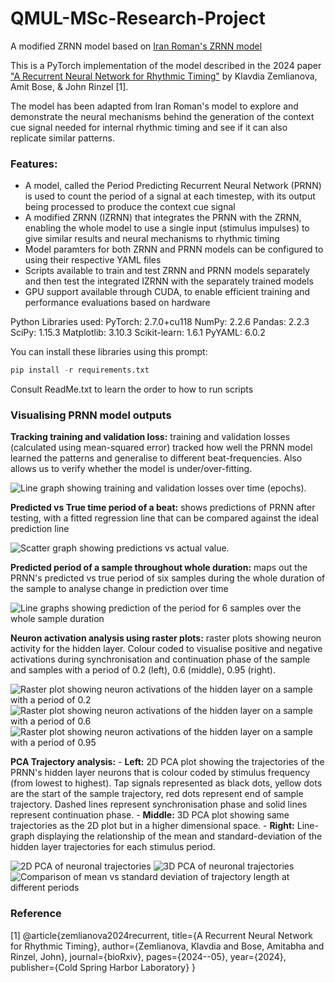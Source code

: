 # QMUL-MSc-Research-Project
A modified ZRNN model based on [Iran Roman's ZRNN model](https://github.com/iranroman/ZemlianovaRNN)

This is a PyTorch implementation of the model described in the 2024 paper ["A Recurrent Neural Network for Rhythmic Timing"](https://www.biorxiv.org/content/10.1101/2024.05.24.595797v1.abstract) by Klavdia Zemlianova, Amit Bose, & John Rinzel [1]. 

The model has been adapted from Iran Roman's model to explore and demonstrate the neural mechanisms behind the generation of the context cue signal needed for internal rhythmic timing and see if it can also replicate similar patterns.

### Features: 
- A model, called the Period Predicting Recurrent Neural Network (PRNN) is used to count the period of a signal at each timestep, with its output being processed to produce the context cue signal
- A modified ZRNN (IZRNN) that integrates the PRNN with the ZRNN, enabling the whole model to use a single input (stimulus impulses) to give similar results and neural mechanisms to rhythmic timing
- Model paramters for both ZRNN and PRNN models can be configured to using their respective YAML files
- Scripts available to train and test ZRNN and PRNN models separately and then test the integrated IZRNN with the separately trained models
- GPU support available through CUDA, to enable efficient training and performance evaluations based on hardware

Python Libraries used: 
PyTorch: 2.7.0+cu118
NumPy: 2.2.6
Pandas: 2.2.3
SciPy: 1.15.3
Matplotlib: 3.10.3
Scikit-learn: 1.6.1
PyYAML: 6.0.2

You can install these libraries using this prompt:

```python
pip install -r requirements.txt
```


Consult ReadMe.txt to learn the order to how to run scripts

### Visualising PRNN model outputs

**Tracking training and validation loss:** training and validation losses (calculated using mean-squared error) tracked how well the PRNN model learned the patterns and generalise to different beat-frequencies. Also allows us to verify whether the model is under/over-fitting.

![Line graph showing training and validation losses over time (epochs).](https://github.com/HA-141/QMUL-MSc-Research-Project/blob/main/images/training_validation_loss_period_prediction_lstm.png)

**Predicted vs True time period of a beat:** shows predictions of PRNN after testing, with a fitted regression line that can be compared against the ideal prediction line

![Scatter graph showing predictions vs actual value.](https://github.com/HA-141/QMUL-MSc-Research-Project/blob/main/images/test_true_vs_predicted_period.png)

**Predicted period of a sample throughout whole duration:** maps out the PRNN's predicted vs true period of six samples during the whole duration of the sample to analyse change in prediction over time

![Line graphs showing prediction of the period for 6 samples over the whole sample duration](https://github.com/HA-141/QMUL-MSc-Research-Project/blob/main/images/test_true_vs_predicted_period.png)

**Neuron activation analysis using raster plots:** raster plots showing neuron activity for the hidden layer. Colour coded to visualise positive and negative activations during synchronisation and continuation phase of the sample and samples with a period of 0.2 (left), 0.6 (middle), 0.95 (right).

![Raster plot showing neuron activations of the hidden layer on a sample with a period of 0.2](https://github.com/HA-141/QMUL-MSc-Research-Project/blob/main/images/neuron_raster_peaks_period_0.2.png)
![Raster plot showing neuron activations of the hidden layer on a sample with a period of 0.6](https://github.com/HA-141/QMUL-MSc-Research-Project/blob/main/images/neuron_raster_peaks_period_0.6.png)
![Raster plot showing neuron activations of the hidden layer on a sample with a period of 0.95](https://github.com/HA-141/QMUL-MSc-Research-Project/blob/main/images/neuron_raster_peaks_period_0.95.png)

**PCA Trajectory analysis:**
    - **Left:** 2D PCA plot showing the trajectories of the PRNN's hidden layer neurons that is colour coded by stimulus frequency (from lowest to highest). Tap signals represented as black dots, yellow dots are the start of the sample trajectory, red dots represent end of sample trajectory. Dashed lines represent synchronisation phase and solid lines represent continuation phase.
    - **Middle:** 3D PCA plot showing same trajectories as the 2D plot but in a higher dimensional space.
    - **Right:** Line-graph displaying the relationship of the mean and standard-deviation of the hidden layer trajectories for each stimulus period.

![2D PCA of neuronal trajectories](https://github.com/HA-141/QMUL-MSc-Research-Project/blob/main/images/pca_trajectories_2d_vibrant.png)
![3D PCA of neuronal trajectories](https://github.com/HA-141/QMUL-MSc-Research-Project/blob/main/images/pca_trajectories_3d_vibrant.png)
![Comparison of mean vs standard deviation of trajectory length at different periods](https://github.com/HA-141/QMUL-MSc-Research-Project/blob/main/images/trajectory_mean_vs_std_vibrant.png)



### Reference
[1] @article{zemlianova2024recurrent,
  title={A Recurrent Neural Network for Rhythmic Timing},
  author={Zemlianova, Klavdia and Bose, Amitabha and Rinzel, John},
  journal={bioRxiv},
  pages={2024--05},
  year={2024},
  publisher={Cold Spring Harbor Laboratory}
}


